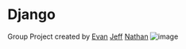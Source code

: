 # Django
Group Project created by [Evan](https://github.com/pkia)
                         [Jeff](https://github.com/Jeffride)
                         [Nathan](https://github.com/NathanCrowley)
![image](https://user-images.githubusercontent.com/43136483/81722460-523e7500-9479-11ea-8976-916eed5323c9.png)

